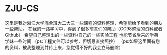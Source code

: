 # ZJU-CS
这里是我对浙江大学混合班大二大三一些课程的资料整理，希望能给予看到的朋友一些帮助。
在我的一路学习中，得到了很多前辈们的帮助（CC98整理的资料或者Github）
希望自己整理出的一些资料/自己的一些实验工程
也能节省后来的学弟学妹一些时间
（ps:工程文件可以参考，但切忌直接照抄）
（ps:如果这里面有您的资料，被我整理到并传上来，您觉得不好的我会立马删除）


